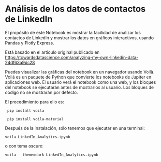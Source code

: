 # Análisis de los datos de contactos de LinkedIn

El propósito de este Notebook es mostrar la facilidad de analizar los contactos de LinkedIn y mostrar los datos en gráficos interactivos, usando Pandas y Plotly Express. 

Está basado en el artículo original publicado en https://towardsdatascience.com/analyzing-my-own-linkedin-data-24df63a9dc28

Puedes visualizar las gráficas del notebook en un navegador usando Voilà. Voilà es un paquete de Python que convierte los notebooks de Jupiter en aplicaciones web. El usuario verá el notebook como una web, y los bloques del notebook se ejecutarán antes de mostrarlos al usuario. Los bloques de código no se mostrarán por defecto.

El procedimiento para ello es:

<code> pip install voila </code>

<code> pip install voila-material </code>

Después de la instalación, sólo tenemos que ejecutar en una terminal: 

<code>voila LinkedIn_Analytics.ipynb </code>

o con tema oscuro:

<code>voila --theme=dark LinkedIn_Analytics.ipynb </code>
